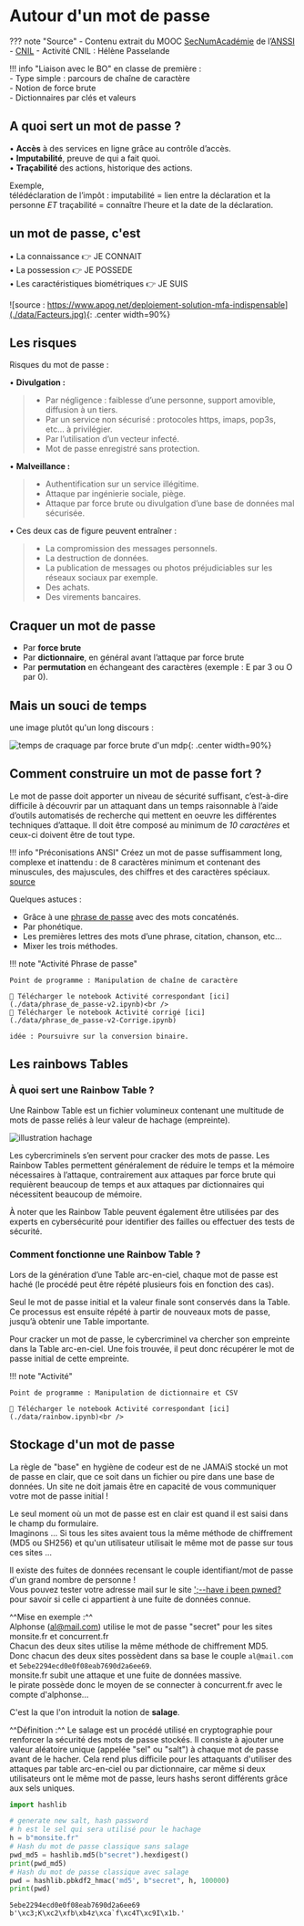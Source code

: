 # Autour d'un mot de passe

??? note "Source"
    - Contenu extrait du MOOC [SecNumAcadémie](https://secnumacademie.gouv.fr/) de l’[ANSSI](https://cyber.gouv.fr/)
    - [CNIL](https://www.cnil.fr/)
    - Activité CNIL : Hélène Passelande


!!! info "Liaison avec le BO"
    en classe de première : <br/>
    - Type simple : parcours de chaîne de caractère<br/>
    - Notion de force brute<br/>
    - Dictionnaires par clés et valeurs<br/>

## A quoi sert un mot de passe ?

• **Accès** à des services en ligne grâce au contrôle d’accès.<br/>
• **Imputabilité**, preuve de qui a fait quoi.<br/>
• **Traçabilité** des actions, historique des actions.<br/>

Exemple, <br/>
télédéclaration de l’impôt : imputabilité = lien entre la déclaration et la personne *ET* traçabilité = connaître l’heure et la date de la déclaration.

## un mot de passe, c'est 

• La connaissance :point_right: JE CONNAIT<br/>
• La possession :point_right: JE POSSEDE<br/>
• Les caractéristiques biométriques :point_right: JE SUIS<br/>

![source : https://www.apog.net/deploiement-solution-mfa-indispensable](./data/Facteurs.jpg){: .center width=90%}

## Les risques 

Risques du mot de passe :<br/>

• **Divulgation :**<br/>

> - Par négligence : faiblesse d’une personne, support amovible, diffusion à un tiers.<br/>
> - Par un service non sécurisé : protocoles https, imaps, pop3s, etc… à privilégier.<br/>
> - Par l’utilisation d’un vecteur infecté.<br/>
> - Mot de passe enregistré sans protection.<br/>

• **Malveillance :**<br/>

> - Authentification sur un service illégitime.<br/>
> - Attaque par ingénierie sociale, piège.<br/>
> - Attaque par force brute ou divulgation d’une base de données mal sécurisée.<br/>

• Ces deux cas de figure peuvent entraîner :<br/>

> - La compromission des messages personnels.<br/>
> - La destruction de données.<br/>
> - La publication de messages ou photos préjudiciables sur les réseaux sociaux par exemple.<br/>
> - Des achats.<br/>
> - Des virements bancaires.<br/>

## Craquer un mot de passe

- Par **force brute**<br/>
- Par **dictionnaire**, en général avant l’attaque par force brute<br/>
- Par **permutation** en échangeant des caractères (exemple : E par 3 ou O par 0).<br/>

## Mais un souci de temps

une image plutôt qu'un long discours :

![temps de craquage par force brute d'un mdp](./data/etude-hive-systems-mots-de-passe.jpg){: .center width=90%}

## Comment construire un mot de passe fort ?

Le mot de passe doit apporter un niveau de sécurité suffisant, c’est-à-dire difficile à découvrir par un attaquant dans un temps raisonnable à  l’aide d’outils automatisés de recherche qui mettent en oeuvre les différentes techniques d’attaque. Il doit être composé au minimum de *10 caractères* et ceux-ci doivent être de tout type.

!!! info "Préconisations ANSI"
    Créez un mot de passe suffisamment long, complexe et inattendu : de 8 caractères minimum et contenant des minuscules, des majuscules, des chiffres et des caractères spéciaux. [source](https://cyber.gouv.fr/bonnes-pratiques-protegez-vous)

Quelques astuces : 
- Grâce à une [phrase de passe](https://www.cnil.fr/fr/generer-un-mot-de-passe-solide) avec des mots concaténés.
- Par phonétique.
- Les premières lettres des mots d’une phrase, citation, chanson, etc…
- Mixer les trois méthodes.

!!! note "Activité Phrase de passe"

    Point de programme : Manipulation de chaîne de caractère

    🔽 Télécharger le notebook Activité correspondant [ici](./data/phrase_de_passe-v2.ipynb)<br />
    🔽 Télécharger le notebook Activité corrigé [ici](./data/phrase_de_passe-v2-Corrige.ipynb)

    idée : Poursuivre sur la conversion binaire. 

## Les rainbows Tables

### À quoi sert une Rainbow Table ?

Une Rainbow Table est un fichier volumineux contenant une multitude de mots de passe reliés à leur valeur de hachage (empreinte). 

![illustration hachage](./data/hachmd5.png)

Les cybercriminels s’en servent pour cracker des mots de passe. Les Rainbow Tables permettent généralement de réduire le temps et la mémoire nécessaires à l’attaque, contrairement aux attaques par force brute qui requièrent beaucoup de temps et aux attaques par dictionnaires qui nécessitent beaucoup de mémoire. 

À noter que les Rainbow Table peuvent également être utilisées par des experts en cybersécurité pour identifier des failles ou effectuer des tests de sécurité. 

### Comment fonctionne une Rainbow Table ? 

Lors de la génération d’une Table arc-en-ciel, chaque mot de passe est haché (le procédé peut être répété plusieurs fois en fonction des cas).  

Seul le mot de passe initial et la valeur finale sont conservés dans la Table. Ce processus est ensuite répété à partir de nouveaux mots de passe, jusqu’à obtenir une Table importante. 

Pour cracker un mot de passe, le cybercriminel va chercher son empreinte dans la Table arc-en-ciel. Une fois trouvée, il peut donc récupérer le mot de passe initial de cette empreinte.

!!! note "Activité"

    Point de programme : Manipulation de dictionnaire et CSV

    🔽 Télécharger le notebook Activité correspondant [ici](./data/rainbow.ipynb)<br />

## Stockage d'un mot de passe

La règle de "base" en hygiène de codeur est de ne JAMAiS stocké un mot de passe en clair, que ce soit dans un fichier ou pire dans une base de données. Un site ne doit jamais être en capacité de vous communiquer votre mot de passe initial !

Le seul moment où un mot de passe est en clair est quand il est saisi dans le champ du formulaire. <br />
Imaginons ... Si tous les sites avaient tous la même méthode de chiffrement (MD5 ou SH256) et qu'un utilisateur utilisait le même mot de passe sur tous ces sites ...

Il existe des fuites de données recensant le couple identifiant/mot de passe d'un grand nombre de personne ! <br />
Vous pouvez tester votre adresse mail sur le site [';--have i been pwned?](https://haveibeenpwned.com/) pour savoir si celle ci appartient à une fuite de données connue.


^^Mise en exemple :^^ <br />
Alphonse (al@mail.com) utilise le mot de passe "secret" pour les sites monsite.fr et concurrent.fr<br />
Chacun des deux sites utilise la même méthode de chiffrement MD5.<br />
Donc chacun des deux sites possèdent dans sa base le couple `al@mail.com` et `5ebe2294ecd0e0f08eab7690d2a6ee69`.<br />
monsite.fr subit une attaque et une fuite de données massive.<br />
le pirate possède donc le moyen de se connecter à concurrent.fr avec le compte d'alphonse...

C'est la que l'on introduit la notion de **salage**.

^^Définition :^^ Le salage est un procédé utilisé en cryptographie pour renforcer la sécurité des mots de passe stockés. Il consiste à ajouter une valeur aléatoire unique (appelée "sel" ou "salt") à chaque mot de passe avant de le hacher. Cela rend plus difficile pour les attaquants d'utiliser des attaques par table arc-en-ciel ou par dictionnaire, car même si deux utilisateurs ont le même mot de passe, leurs hashs seront différents grâce aux sels uniques.

```python linenums='1'
import hashlib

# generate new salt, hash password
# h est le sel qui sera utilisé pour le hachage
h = b"monsite.fr"
# Hash du mot de passe classique sans salage
pwd_md5 = hashlib.md5(b"secret").hexdigest()
print(pwd_md5)
# Hash du mot de passe classique avec salage
pwd = hashlib.pbkdf2_hmac('md5', b"secret", h, 100000)
print(pwd)
```
```
5ebe2294ecd0e0f08eab7690d2a6ee69
b'\xc3;K\xc2\xfb\xb4z\xca`f\xc4T\xc9I\x1b.'
```
